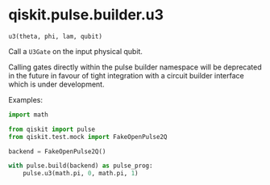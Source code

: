 <span id="qiskit-pulse-builder-u3" />

# qiskit.pulse.builder.u3

<span id="undefined" />

`u3(theta, phi, lam, qubit)`

Call a `U3Gate` on the input physical qubit.

<Admonition title="Note" type="note">
  Calling gates directly within the pulse builder namespace will be deprecated in the future in favour of tight integration with a circuit builder interface which is under development.
</Admonition>

Examples:

```python
import math

from qiskit import pulse
from qiskit.test.mock import FakeOpenPulse2Q

backend = FakeOpenPulse2Q()

with pulse.build(backend) as pulse_prog:
    pulse.u3(math.pi, 0, math.pi, 1)
```
